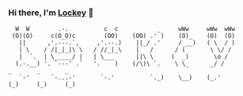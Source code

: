 ### Hi there, I'm [Lockey](https://www.lockey.xyz/) 👋

```
  W  W        .-.          c  c           _     wWw     wWw  wWw                         
 (O)(O)     c(O_O)c        (OO)    (OO) .' )    (O)_    (O)  (O)                         
   ||      ,'.---.`,     ,'.--.)    ||_/ .'     / __)   ( \  / )                         
   | \    / /|_|_|\ \   / //_|_\    |   /      / (       \ \/ /                          
   |  `.  | \_____/ |   | \___      ||\ \     (  _)       \o /                           
  (.-.__) '. `---' .`   '.    )    (/\)\ `.    \ \_      _/ /         _       _       _  
   `-'      `-...-'       `-.'          `._)    \__)    (_.'         (_)     (_)     (_) 
```

<!--
**Lockeysama/Lockeysama** is a ✨ _special_ ✨ repository because its `README.md` (this file) appears on your GitHub profile.

Here are some ideas to get you started:

- 🔭 I’m currently working on ...
- 🌱 I’m currently learning ...
- 👯 I’m looking to collaborate on ...
- 🤔 I’m looking for help with ...
- 💬 Ask me about ...
- 📫 How to reach me: ...
- 😄 Pronouns: ...
- ⚡ Fun fact: ...
-->
